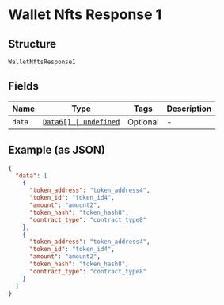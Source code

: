 
# Wallet Nfts Response 1

## Structure

`WalletNftsResponse1`

## Fields

| Name | Type | Tags | Description |
|  --- | --- | --- | --- |
| `data` | [`Data6[] \| undefined`](../../doc/models/data-6.md) | Optional | - |

## Example (as JSON)

```json
{
  "data": [
    {
      "token_address": "token_address4",
      "token_id": "token_id4",
      "amount": "amount2",
      "token_hash": "token_hash8",
      "contract_type": "contract_type8"
    },
    {
      "token_address": "token_address4",
      "token_id": "token_id4",
      "amount": "amount2",
      "token_hash": "token_hash8",
      "contract_type": "contract_type8"
    }
  ]
}
```

